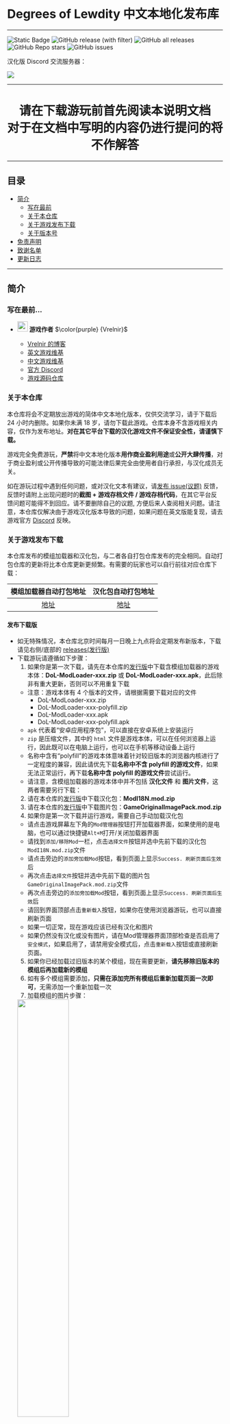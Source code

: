 # Degrees of Lewdity 中文本地化发布库

---
![Static Badge](https://img.shields.io/badge/Author-Vrelnir-purple?link=https%3A%2F%2Fvrelnir.blogspot.com%2F)
![GitHub release (with filter)](https://img.shields.io/github/v/release/Eltirosto/Degrees-of-Lewdity-Chinese-Localization?link=https%3A%2F%2Fgithub.com%2FEltirosto%2FDegrees-of-Lewdity-Chinese-Localization%2Freleases%2Flatest)
![GitHub all releases](https://img.shields.io/github/downloads/Eltirosto/Degrees-of-Lewdity-Chinese-Localization/total?link=https%3A%2F%2Fgithub.com%2FEltirosto%2FDegrees-of-Lewdity-Chinese-Localization%2Freleases%2Flatest)
![GitHub Repo stars](https://img.shields.io/github/stars/Eltirosto/Degrees-of-Lewdity-Chinese-Localization)
![GitHub issues](https://img.shields.io/github/issues-raw/Eltirosto/Degrees-of-Lewdity-Chinese-Localization)

汉化版 Discord 交流服务器：

[![](https://dcbadge.vercel.app/api/server/jVeyxwzkCt)](https://discord.gg/jVeyxwzkCt)

---

<div align="center">

# 请在下载游玩前首先阅读本说明文档<br>对于在文档中写明的内容仍进行提问的将不作解答

</div>

---

## 目录

* [简介](#简介)
  * [写在最前](#写在最前)
  * [关于本仓库](#关于本仓库)
  * [关于游戏发布下载](#关于游戏发布下载)
  * [关于版本号](#关于版本号)
* [免责声明](#免责声明)
* [致谢名单](#致谢名单)
* [更新日志](#更新日志)

---

## 简介
### 写在最前...
- <img decoding="async" src="https://gitgud.io/uploads/-/system/user/avatar/9096/avatar.png" width="24" alt=""> <b>游戏作者</b> $\color{purple} {Vrelnir}$

  - [Vrelnir 的博客][blog]
  - [英文游戏维基][wiki-en]
  - [中文游戏维基][wiki-cn]
  - [官方 Discord][discord]
  - [游戏源码仓库][gitgud]

### 关于本仓库

本仓库将会不定期放出游戏的简体中文本地化版本，仅供交流学习，请于下载后 24 小时内删除。如果你未满 18 岁，请勿下载此游戏。仓库本身不含游戏相关内容，仅作为发布地址。**对在其它平台下载的汉化游戏文件不保证安全性，请谨慎下载。**

游戏完全免费游玩，**严禁**将中文本地化版本**用作商业盈利用途**或**公开大肆传播**，对于商业盈利或公开传播导致的可能法律后果完全由使用者自行承担，与汉化成员无关。

如在游玩过程中遇到任何问题，或对汉化文本有建议，请[发布 issue(议题)][issues] 反馈，反馈时请附上出现问题时的**截图 + 游戏存档文件 / 游戏存档代码**，在其它平台反馈问题可能得不到回应。请不要删除自己的议题, 方便后来人查阅相关问题。请注意，本仓库仅解决由于游戏汉化版本导致的问题，如果问题在英文版能复现，请去游戏官方 [Discord][discord] 反映。

### 关于游戏发布下载

本仓库发布的模组加载器和汉化包，与二者各自打包仓库发布的完全相同。自动打包仓库的更新将比本仓库更新更频繁。有需要的玩家也可以自行前往对应仓库下载：

|    模组加载器自动打包地址    |    汉化包自动打包地址     |
|:---------------------:|:----------------:|
| [地址][modloader-build] | [地址][i18n-build] |

#### 发布下载版
- 如无特殊情况，本仓库北京时间每月一日晚上九点将会定期发布新版本，下载请见右侧/底部的 [releases(发行版)][releases-latest]
- 下载游玩请遵循如下步骤：
  1. 如果你是第一次下载，请先在本仓库的[发行版][releases-latest]中下载含模组加载器的游戏本体：__DoL-ModLoader-xxx.zip__ 或 __DoL-ModLoader-xxx.apk__，此后除非有重大更新，否则可以不用重复下载
    - 注意：游戏本体有 4 个版本的文件，请根据需要下载对应的文件
      - DoL-ModLoader-xxx.zip
      - DoL-ModLoader-xxx-polyfill.zip
      - DoL-ModLoader-xxx.apk
      - DoL-ModLoader-xxx-polyfill.apk
    - `apk` 代表着“安卓应用程序包”，可以直接在安卓系统上安装运行
    - `zip` 是压缩文件，其中的 `html` 文件是游戏本体，可以在任何浏览器上运行，因此既可以在电脑上运行，也可以在手机等移动设备上运行
    - 名称中含有“polyfill”的游戏本体意味着针对较旧版本的浏览器内核进行了一定程度的兼容，因此请优先下载**名称中不含 polyfill 的游戏文件**，如果无法正常运行，再下载**名称中含 polyfill 的游戏文件**尝试运行。
    - 请注意，含模组加载器的游戏本体中并不包括 __汉化文件__ 和 __图片文件__，这两者需要另行下载：
  2. 请在本仓库的[发行版][releases-latest]中下载汉化包：__ModI18N.mod.zip__
  3. 请在本仓库的[发行版][releases-latest]中下载图片包：__GameOriginalImagePack.mod.zip__
  4. 如果你是第一次下载并运行游戏，需要自己手动加载汉化包
    - 请点击游戏屏幕左下角的`Mod管理器`按钮打开加载器界面，如果使用的是电脑，也可以通过快捷键`Alt+M`打开/关闭加载器界面
    - 请找到`添加/移除Mod`一栏，点击`选择文件`按钮并选中先前下载的汉化包`ModI18N.mod.zip`文件
    - 请点击旁边的`添加旁加载Mod`按钮，看到页面上显示`Success. 刷新页面后生效`后
    - 再次点击`选择文件`按钮并选中先前下载的图片包`GameOriginalImagePack.mod.zip`文件
    - 再次点击旁边的`添加旁加载Mod`按钮，看到页面上显示`Success. 刷新页面后生效`后
    - 请回到界面顶部点击`重新载入`按钮，如果你在使用浏览器游玩，也可以直接刷新页面
    - 如果一切正常，现在游戏应该已经有汉化和图片
    - 如果仍然没有汉化或没有图片，请在Mod管理器界面顶部检查是否启用了`安全模式`，如果启用了，请禁用安全模式后，点击`重新载入`按钮或直接刷新页面。
  5. 如果你已经加载过旧版本的某个模组，现在需要更新，__请先移除旧版本的模组后再加载新的模组__
  6. 如有多个模组需要添加，__只需在添加完所有模组后重新加载页面一次即可__，无需添加一个重新加载一次
  7. 加载模组的图片步骤：<br>
  <img src=".data/1.jpg" width="50%" />
  <img src=".data/2.jpg" width="50%" />
  <img src=".data/3.jpg" width="50%" />


#### 在线游玩版
- 游戏发布时会自动部署到 [GitHub Pages][ghpages]
- 注意:
  - 在线版默认会自动加载汉化包与图片包，目前无法卸载
  - 在线版也可以从你的电脑/手机等设备**本地加载其它模组**，加载方法同[发布下载版](#发布下载版)中的第三步

### 关于版本号
汉化版本号的基本结构是 `chs-x.y.z`，如 `chs-alpha1.7.1`

游戏版本号的基本结构是 `{游戏版本号}-chs-{汉化版本号}`，如 `0.4.1.7-chs-alpha1.7.1`

汉化版本号的修改遵循如下规则：
1. `alpha` / `beta` / `release` 分别代表：
  - `alpha`: 当前翻译率达到 100%, 可能有漏提取的文本，润色不充分
  - `beta`: 当前翻译率达到 100%, 没有漏提取的文本，润色不充分
  - `release`: 当前翻译率达到 100%, 没有漏提取的文本，已经充分润色
2. 如果游戏版本号发生破坏性更新：如 `0.4.1` => `0.4.2`, 或 `0.4` -> `0.5`，则汉化版本号重置，如：
  - `0.4.1.7-chs-alpha1.7.1` => `0.4.2.4-chs-alpha1.0.0`
3. 如果游戏版本号发生小修小补更新：如 `0.4.1.6` => `0.4.1.7`, 或 `0.4.2.0` => `0.4.2.5`，则汉化版本号第一位加一，如：
  - `0.4.2.4-chs-alpha1.0.0` => `0.4.2.5-chs-alpha2.0.0`
4. 每月一号晚九点定期更新，则汉化版本号第二位加一，如：
  - `0.4.1.7-chs-alpha1.6.0` => `0.4.1.7-chs-alpha1.7.0`
5. 出现了导致游戏无法继续进行的恶性问题而临时更新，则汉化版本号末位加一，如：
  - `0.4.1.7-chs-alpha1.7.0` => `0.4.1.7-chs-alpha1.7.1`

### Star 数

[![Star History Chart](https://api.star-history.com/svg?repos=Eltirosto/Degrees-of-Lewdity-Chinese-Localization&type=Date)](https://star-history.com/#Eltirosto/Degrees-of-Lewdity-Chinese-Localization&Date)

---

## 免责声明

1. 汉化组认可且负责的汉化版唯一发布渠道为 GitHub（即本仓库），其余渠道均不受认可，汉化组也不对来自其他渠道的汉化版本出现或造成的问题负责。自非官方 GitHub 渠道获取的汉化版可能会被篡改，可能会造成不可预料的后果，请务必以 GitHub 渠道发布的汉化版为准。我们可能不会接受使用非官方发布版本的内容反馈。
2. 汉化组不对任何修改后的汉化版本负责，包括但不限于修改游戏本体 html 文件，使用可能改变游戏内容的模组，使用他人发布的整合包等；汉化组也不会为任何第三方发布的模组版/修改版/魔改版/整合包等背书或担保。请在反馈问题前检查游戏是否已被修改，若被修改请勿提交，我们可能不会接受使用修改版本的内容反馈。
3. 请尽量避免重复报告问题。自 `dol-0.4.1.7-chs-alpha1.2` 版本后，汉化版游戏首页均会含有当前汉化版本号，反馈问题时请确认自己正使用最新版本的汉化版，请不要提交过时版本中出现的问题。鉴于此，推荐使用 GitHub 的 `issue` 系统提交问题，在提交前请自行寻找 `closed issues` 中是否已存在相同问题。
4. 汉化组仅能忠实将原游戏内容以中文呈现，无法对原游戏内容做出更改，亦无法决定将来的内容变更或更新。一切有关更新计划、游戏机制、剧情、角色、世界观等方面的内容均以原作者 Vrelnir 为准。汉化组可能会收集有关问题并向 Vrelnir 反馈，但不做保证，也无法保证 Vrelnir 会回答。
5. 汉化组的职能仅限于汉化游戏文本，以及修复由汉化所导致的游戏问题。对汉化组人员提出的其他任何需求，汉化组方面均有权拒绝。
6. 本公告的最终解释权由汉化组享有，未尽事宜均以汉化组采取之行为为准。

---

## 致谢名单
请见 [致谢名单](CREDITS.md)

---

## 更新日志
<details>
<summary>点击展开</summary>

> 2024.04.05
> - 发布 `dol-0.4.6.6-chs-alpha1.0.0` 版
>   - 游戏本体更新至 v0.4.6.6
>   - 模组加载器更新至  v2.16.1
>   - **从本次更新开始，汉化定期更新由原先的每周五晚上九点改为每月一号晚上九点；英文原版更新或紧急修复恶性错误除外。**
>   - 修正了与怀孕产寄生虫相关的文本漏译 [@issue/296][issue296]
>   - 统一了成人用品店的翻译 [@issue/299][issue299]
>   - 修正了两处汉化译文 [@issue/300][issue300]
>   - 统一了触手平原猫化行动译文 [@issue/301][issue301]
>   - 修正了摆摊抓窃贼译文错误 [@issue/302][issue302]
>   - 修正了怀孕作弊一处选项译文 [@issue/303][issue303]
>   - 修正了教会分裂剧情中一处译文 [@issue/304][issue304]
>   - 修正了罗宾剧情中两处译文 [@issue/305][issue305]
>   - 修正了惠特尼剧情中两处译文 [@issue-dc/9][issue-dc9]
>   - 修复了一些其他已知问题
>
>
> 2024.03.22
> - 发布 `dol-0.4.5.3-chs-alpha1.12.0` 版
>   - 修复了多处翻译问题 [@issue/295][issue295]
>   - 修复了一些其它已知问题
>
>
> 2024.03.15
> - 发布 `dol-0.4.5.3-chs-alpha1.11.0` 版
>   - 修复了与耳中史莱姆相关的遗漏翻译 [@issue/292][issue292]
>   - 修复了一些其他已知问题
>
>
> 2024.03.08
> - 发布 `dol-0.4.5.3-chs-alpha1.10.0` 版
>   - 修复了一处与服装相关的翻译问题 [@issue-dc/8][issue-dc8]
>   - 修复了一处与人称有关的翻译问题 [@issue/291][issue291]
>   - 修复了一些其他已知问题
>
>
> 2024.03.01
> - 发布 `dol-0.4.5.3-chs-alpha1.9.0` 版
>   - 推进润色进度至 53%
>   - 修复了一些其他已知问题
>
>
> 2024.02.28
> - 发布 `dol-0.4.5.3-chs-alpha1.8.1` 版
>   - 修复了一处与寄生虫相关的问题 [@issue/287][issue287] [@issue-dc/7][issue-dc7]
>   - 修正了妓院两处对话翻译 [@issue/288][issue288]
>   - 修正了触手平原回卧室的选项翻译 [@issue/289][issue289]
>
>
> 2024.02.23
> - 发布 `dol-0.4.5.3-chs-alpha1.8.0` 版
>   - 修复了服装特质“马术”和转化内在“雀斑”的汉化问题 [@issue/285][issue285]
>   - 修复了标题界面一处汉化错误 [@issue/286][issue286]
>   - 修复了一处约旦对凯拉尔称呼相关的问题 [@issue-dc/6][issue-dc6]
>   - 修复了一些其他已知问题
>
>
> 2024.02.16
> - 发布 `dol-0.4.5.3-chs-alpha1.7.0` 版
>   - 修复了聖誕節孤兒院劇情報錯 [@issue/283][issue283]
>   - 修复了穿不上服装部分的文本翻译[@issue-dc/3][issue-dc3]
>   - 修复了一处与幽灵有关的文本漏译[@issue-dc/4][issue-dc4]
>   - 修复了一处与暴露事件有关的文本翻译[@issue-dc/5][issue-dc5]
>   - 修复了一些其他已知问题
>
>
> 2024.02.10
> - 发布 `dol-0.4.5.3-chs-alpha1.6.0` 版
>   - 修复了部分野兽的称呼显示为 undefined 的问题 [@issue/276][issue276]
>   - 修复了岛屿绳索事件翻译 [@issue/277][issue277]
>   - 修复了古董“木制面具”的博物馆描述在汉化中的歧义 [@issue/279][issue279]
>   - 改进了与罗宾卿卿我我选项的翻译 [@issue-dc/1][issue-dc1]
>   - 改进了海岛、海盗事件的部分翻译 [@issue-dc/2][issue-dc2]
>   - 修复了一些其他已知问题
>
>
> 2024.02.02
> - 发布 `dol-0.4.5.3-chs-alpha1.5.0` 版
>   - 修复了镀金长矛翻译不一致的问题 [@issue/274][issue274]
>   - 修复了一些其他已知问题
>
>
> 2024.01.26
> - 发布 `dol-0.4.5.3-chs-alpha1.4.0` 版
>   - 模组加载器更新至 v2.16.0
>   - 修复了约旦跟踪事件报错 [@issue/264][issue264]
>   - 修复了孤儿院每日随机事件报错 [@issue/270][issue270]
>   - 修复了拥有耳中史莱姆时在咖啡馆打工出现的问题 [@issue/271][issue271]
>   - 修复了一些其他已知问题
>
>
> 2024.01.19
> - 发布 `dol-0.4.5.3-chs-alpha1.3.0` 版
>   - 模组加载器更新至 v2.13.7
>   - 再次修复了孤儿院报错 [@issue/263][issue263]
>   - 修复了耳中史莱姆相关的判断逻辑 [@issue/266][issue266]
>   - 修复了一些其他已知问题
>
>
> 2024.01.12
> - 发布 `dol-0.4.5.3-chs-alpha1.2.0` 版
>   - 模组加载器更新至 v2.13.6
>   - 修复了购买生发配方文本翻译错误 [@issue/258][issue258]
>   - 汉化了耳史在战斗中被唤醒的文本 [@issue/259][issue259]
>   - 修复了镜子发型选项报错 [@issue/260][issue260]
>   - 修复了孤儿院报错 [@issue/261][issue261]
>   - 修复了一些其他已知问题
>
>
> 2024.01.05
> - 发布 `dol-0.4.5.3-chs-alpha1.1.1` 版
>   - 紧急修复了神殿训练室的错误。
>
> - 发布 `dol-0.4.5.3-chs-alpha1.1.0` 版
>   - 模组加载器更新至 v2.13.3
>   - 汉化了忏悔室未汉化的英文单词 [@issue/245][issue245]
>   - 修复了性玩具图片不显示的问题 [@issue/246][issue246] [@issue/253][issue253]
>   - 修复了丸吞战斗界面报错的问题 [@issue/247][issue247] [@issue/251][issue251]
>   - 修复了衣柜服装名称未汉化的问题 [@issue/248][issue248]
>   - 修复了水烟馆汉化问题 [@issue/249][issue249]
>   - 修复了海报加载问题 [@issue/250][issue250]
>   - 汉化了耳中史莱姆特质 [@issue/254][issue254]
>   - 修复了海盗船“态度”链接问题 [@issue/256][issue256]
>   - 汉化了购买眼镜时未汉化链接 [@issue/257][issue257]
>   - 修复了一些其他已知问题
>
>
> 2023.12.29
> - 发布 `dol-0.4.5.3-chs-alpha1.0.2` 版
>   - 修复了汉化文本与游戏本体版本不一致的问题 [@issue/244][issue244]
>   - 修复了汉化文本中存在的一个致命问题 [@issue/243][issue243]
>
> - 发布 `dol-0.4.5.3-chs-alpha1.0.0` 版
>   - 游戏本体更新至 v0.4.5.3
>   - 模组加载器更新至 v2.13.2
>   - 修复了房间内药柜与性玩具图片丢失的问题 [@issue/233][issue233]
>   - 改进了幽灵分裂剧情的汉化文本 [@issue/237][issue237]
>   - 修复了岛上一处错字 [@issue/239][issue239]
>   - 改进了血月幽灵剧情对话的汉化文本 [@issue/241][issue241]
>   - 修复了一些其他已知问题
>
>
> 2023.12.08
> - 发布 `dol-0.4.3.3-chs-alpha2.5.0` 版
>   - 汉化了未汉化的药片名称 [@issue/224][issue224]
>   - 修复了统计部分错译 [@issue/225][issue225]
>   - 汉化了购买性玩具界面赠送对象的角色名称 [@issue/227][issue227]
>   - 改进了地下墓穴管道和电缆的翻译 [@issue/229][issue229]
>   -
>   - 模组加载器更新至 v2.11.7
>   - __从本次更新开始，为了减少更新时所需下载的内容体积(约 1/3)，以及为了让移动版用户避免相册被 12045 张游戏图标塞满，本仓库发布的含模组加载器的游戏本体(DoL-ModLoader-xxx.zip 与 DoL-ModLoader-xxx.apk)将不会内置游戏图片`img`文件夹，而是转为以加载模组的方式加载图片包`GameOriginalImagePack.mod.zip`，请玩家自行在本仓库的发行版中下载图片包并加载，且在此后除非游戏本体更新，否则不需要重复下载图片包，下载游玩请遵循以下步骤：__
>     1. 如果你是第一次下载，请先在本仓库的[发行版][releases-latest]中下载含模组加载器的游戏本体：__DoL-ModLoader-xxx.zip__ 或 __DoL-ModLoader-xxx.apk__，此后除非有重大更新，否则可以不用重复下载
>        - 注意：游戏本体有 4 个版本的文件，请根据需要下载对应的文件
>          - DoL-ModLoader-xxx.zip
>          - DoL-ModLoader-xxx-polyfill.zip
>          - DoL-ModLoader-xxx.apk
>          - DoL-ModLoader-xxx-polyfill.apk
>        - `apk` 代表着“安卓应用程序包”，可以直接在安卓系统上安装运行
>        - `zip` 是压缩文件，其中的 `html` 文件是游戏本体，可以在任何浏览器上运行，因此既可以在电脑上运行，也可以在手机等移动设备上运行
>        - 名称中含有“polyfill”的游戏本体意味着针对较旧版本的浏览器内核进行了一定程度的兼容，因此请优先下载**名称中不含 polyfill 的游戏文件**，如果无法正常运行，再下载**名称中含 polyfill 的游戏文件**尝试运行。
>        - 请注意，含模组加载器的游戏本体中并不包括 __汉化文件__ 和 __图片文件__，这两者需要另行下载：
>     2. 请在本仓库的[发行版][releases-latest]中下载汉化包：__ModI18N.mod.zip__
>     3. 请在本仓库的[发行版][releases-latest]中下载图片包：__GameOriginalImagePack.mod.zip__
>     4. 如果你是第一次下载并运行游戏，需要自己手动加载汉化包与图片包：
>        - 请点击游戏屏幕左下角的`Mod管理器`按钮打开加载器界面，如果使用的是电脑，也可以通过快捷键`Alt+M`打开/关闭加载器界面
>        - 请找到`添加/移除Mod`一栏，点击`选择文件`按钮并选中先前下载的汉化包`ModI18N.mod.zip`文件
>        - 请点击旁边的`添加旁加载Mod`按钮，看到页面上显示`Success. 刷新页面后生效`后
>        - 再次点击`选择文件`按钮并选中先前下载的图片包`GameOriginalImagePack.mod.zip`文件
>        - 再次点击旁边的`添加旁加载Mod`按钮，看到页面上显示`Success. 刷新页面后生效`后
>        - 请回到界面顶部点击`重新载入`按钮，如果你在使用浏览器游玩，也可以直接刷新页面
>        - 如果一切正常，现在游戏应该已经有汉化和图片
>        - 如果仍然没有汉化或没有图片，请在Mod管理器界面顶部检查是否启用了`安全模式`，如果启用了，请禁用安全模式后，点击`重新载入`按钮或直接刷新页面。
>     5. 如果你已经加载过旧版本的某个模组，现在需要更新，__请先移除旧版本的模组后再加载新的模组__
>     6. 如有多个模组需要添加，__只需在添加完所有模组后重新加载页面一次即可__，无需添加一个重新加载一次
>
>
> 2023.12.01
> - 发布 `dol-0.4.3.3-chs-alpha2.4.0` 版
>   - 模组加载器更新至 v2.8.11
>   - 修复了转化显示问题 [@issue/212][issue212]
>   - 修复了纹身显示问题 [@issue/213][issue213] [@issue/217][issue217] [@issue/218][issue218]
>   - 修复了一些其他已知问题
>   - 汉化了部分已知未汉化文本
>
>
> 2023.11.24
> - 发布 `dol-0.4.3.3-chs-alpha2.3.0` 版
>   - 模组加载器更新至 v2.8.9，优化了启动性能
>   - 修复了一些其他已知问题
>   - 汉化了部分已知未汉化文本
>
>
> 2023.11.20
> - 汉化包更新 `0.4.3.3-chs-alpha2.2.3-pre`
>   - 改进了汉化包性能 [@issue/203][issue203]
>
>
> 2023.11.19
> - 汉化包更新 `0.4.3.3-chs-alpha2.2.2-pre`
>   - 修复了起床套装名称显示错误 [@issue/204][issue204] [@issue/206][issue206] [@issue/208][issue208] [@issue/210][issue210]
>   - 改进了成就提示汉化 [@issue/207][issue207]
>   - 修复了建设孤儿院阁楼厨房时的剧情文字错误 [@issue/209][issue209]
>
>
> 2023.11.18
> - 发布 `dol-0.4.3.3-chs-alpha2.2.1` 版
>   - 为汉化包添加了汉化版本号
>   - 在线版提供普通模式和兼容模式两种不同类型，可以根据自身设备选择不同的类型
>   - 修复了由于脚本问题导致的汉化失效问题 [@issue/200][issue200] [@issue/201][issue201]
>   - 修复了一些其他已知问题
>   - 汉化了部分已知未汉化文本
>
>
> 2023.11.17
> - 发布 `dol-0.4.3.3-chs-alpha2.2.0` 版
>   - __从本次更新开始将使用基于 [ModLoader][modloader] 的[新版汉化方式][issue32-comment]__，游玩请遵循如下步骤：
>     1. 如果你是第一次下载，请先在本仓库的[发行版][releases-latest]中下载含模组加载器的游戏本体：__DoL-ModLoader-xxx.zip__ 或 __DoL-ModLoader-xxx.apk__，此后除非有重大更新，否则可以不用重复下载
>        - 注意：游戏本体有 4 个版本的文件，请根据需要下载对应的文件
>          - DoL-ModLoader-xxx.zip
>          - DoL-ModLoader-xxx-polyfill.zip
>          - DoL-ModLoader-xxx.apk
>          - DoL-ModLoader-xxx-polyfill.apk
>        - `apk` 代表着“安卓应用程序包”，可以直接在安卓系统上安装运行
>        - `zip` 是压缩文件，其中的 `html` 文件是游戏本体，可以在任何浏览器上运行，因此既可以在电脑上运行，也可以在手机等移动设备上运行
>        - 名称中含有“polyfill”的游戏本体意味着针对较旧版本的浏览器内核进行了一定程度的兼容，因此请优先下载**名称中不含 polyfill 的游戏文件**，如果无法正常运行，再下载**名称中含 polyfill 的游戏文件**尝试运行。
>     2. 请在本仓库的[发行版][releases-latest]中下载汉化包：__ModI18N.mod.zip__
>     3. 如果你是第一次下载并运行游戏，需要自己手动加载汉化包：
>         - 请点击游戏屏幕左下角的`Mod管理器`按钮打开加载器界面，如果使用的是电脑，也可以通过快捷键`Alt+M`打开/关闭加载器界面
>         - 请找到`添加/移除Mod`一栏，点击`选择文件`按钮并选中先前下载的汉化包`ModI18N.mod.zip`文件
>         - 请点击旁边的`添加旁加载Mod`按钮，看到页面上显示`Success. 刷新页面后生效`后
>         - 请回到界面顶部点击`重新载入`按钮，如果你在使用浏览器游玩，也可以直接刷新页面
>         - 如果一切正常，现在游戏应该已经汉化
>     4. 如果你已经加载过旧版本的汉化包，现在需要更新，步骤同上
>     5. 如果你想要加载其它模组，步骤同上
>   - 修复了神殿找堕落悉尼多字 [@issue/193][issue193]
>   - 修复了高违规储物柜事件找老师漏字 [@issue/195][issue195]
>   - 修复了在debug模式下的战斗中出现<<actionsman>>报错 [@issue/196][issue196]
>   - 修复了一些其他已知问题
>   - 汉化了部分已知未汉化文本
>
>
> 2023.11.11
> - 发布 `dol-0.4.3.3-chs-alpha2.1.2` 版
>   - 修复了惠特尼霸凌孤儿时出现的问题 [@issue/189][issue189]
>   - 进一步修复了汉化脚本的问题 [@issue/190][issue190]
>   - 修复了悉尼堕落线文本错字 [@issue/191][issue191]
>
>
> 2023.11.10
> - 发布 `dol-0.4.3.3-chs-alpha2.1.1` 版
>   - 修复了汉化脚本的问题 [@issue/186][issue186] [@issue/187][issue187]
>
> - 发布 `dol-0.4.3.3-chs-alpha2.1.0` 版
>   - 补充汉化了孤儿院布告板海报 [@issue/170][issue170]
>   - 修复了服装店新增眼镜名称 [@issue/171][issue171]
>   - 补充汉化了战斗文本 [@issue/173][issue173]
>   - 补充汉化了成人用品店入店文本 [@issue/174][issue174]
>   - 改进了寄生虫笔记本部分名词 [@issue/175][issue175]
>   - 改进了悉尼柜台奶昔互动文本 [@issue/176][issue176]
>   - 修复了拒绝交钱时贝利台词 [@issue/178][issue178]
>   - 修复了查里工作部分选项文本 [@issue/181][issue181]
>   - 修复了罗宾首次纳入文本错误 [@issue/183][issue183]
>   - 修复了艾利克斯怀孕相关文本 [@issue/184][issue184]
>   - 修复了一些其他已知问题
>   - 汉化了部分已知未汉化文本
>
>
> 2023.11.04
> - 发布 `dol-0.4.3.3-chs-alpha2.0.1` 版
>   - 删除了悉尼承诺仪式多字 [@issue/156][issue156]
>   - 补充汉化了兽性未汉化内容 [@issue/157][issue157] [issue/169][issue169]
>   - 删除了神庙晋升仪式多字 [@issue/158][issue158]
>   - 修复了成人用品店的報错 [@issue/159][issue159]
>   - 修复了神庙回廊及态度选项报错 [@issue/161][issue161]
>   - 改进了英语剧演出文本 [@issue/163][issue163]
>   - 改进了黑客交谈文本 [@issue/164][issue164]
>   - 改进了神殿忏悔室文本 [@issue/165][issue165]
>   - 补充汉化了幽灵战斗文本 [@issue/166][issue166]
>   - 修复了神殿回廊报错 [issue/167][issue167]
>   - 补充汉化了幽灵战斗文本 [issue/168][issue168]
>   - 修复了一些其他已知问题
>   - 汉化了部分已知未汉化文本
>
>
> 2023.11.03
> - 发布 `dol-0.4.3.3-chs-alpha2.0.0` 版
>   - 修复了窥视罗宾房间报错 [@issue/144][issue144]
>   - 改进了统计栏中对衣服的描述 [@issue/149][issue149]
>   - 修复了悉尼表白词的微小错误 [@issue/151][issue151]
>   - 修复了PC高潮描述文本細微錯誤 [@issue/153][issue153]
>   - 修复了遭遇战埋胸文本漏字的问题 [@issue/154][issue154]
>   - 修复了一些其他已知问题
>   - 汉化了部分已知未汉化文本
>
> - 游戏本体更新至 `0.4.3.3` 版本
>   - 初步汉化完成 `dol-0.4.3.3-chs-alpha2.0.0-pre` 版
>
>
> 2023.11.02
> - 游戏本体更新至 `0.4.3.2` 版本
>   - 初步汉化完成 `dol-0.4.3.2-chs-alpha1.0.0-pre` 版
>   - 初步汉化完成 `dol-0.4.3.2-chs-alpha1.0.1-pre` 版
>
>
> 2023.11.01
> - 游戏本体更新至 `0.4.3.1` 版本
>
>
> 2023.10.27
> - 发布 `dol-0.4.2.7-chs-alpha4.3.0` 版
>   - 修复了npc性别滑块设置中间文本出错问题[@issue/139][issue139]
>   - 修复了染眉颜色选项未汉化的问题[@issue/140][issue140]
>   - 修复了一些其他已知问题
>   - 汉化了部分已知未汉化文本
>
>
> 2023.10.20
> - 发布 `dol-0.4.2.7-chs-alpha4.2.1` 版
>   - 修复了无法查看属性的报错 [@issue/133][issue133] [@issue/134][issue134] [@issue/135][issue135] [@issue/136][issue136] [@issue/137][issue137] [@issue/138][issue138]
>
> - 发布 `dol-0.4.2.7-chs-alpha4.2.0` 版
>   - 修复了男女更衣室的人称代词问题 [@issue/124][issue124]
>   - 翻译了设置中未翻译的米奇黑客文本 [@issue/125][issue125]
>   - 修复了成人用品店中一处文本错字 [@issue/127][issue127]
>   - 翻译了战斗挣扎选项中一处未翻译文本 [@issue/128][issue128]
>   - 翻译了技能判定一处未翻译文本 [@issue/129][issue129]
>   - 改进了性行为相关一处文本措辞 [@issue/130][issue130]
>   - 修复一处与怀孕相关的问题 [@issue/131][issue131]
>   - 修复圣诞演出中一处文本错字 [@issue/132][issue132]
>   - 修复了一些其他已知问题
>   - 汉化了部分已知未汉化文本
>
>
> 2023.10.15
> - 因用户流量过大，停止使用 Netlify 镜像部署在线版，以后将仅用 [GitHub Pages][ghpages] 部署在线版
>
>
> 2023.10.13
> - 发布 `dol-0.4.2.7-chs-alpha4.1.0` 版
>   - 修复了多瑙河街豪宅敲門打工報錯的问题 [@issue/115][issue115]
>   - 修复了更衣室伏击梅森报错的问题 [@issue/116][issue116]
>   - 改进了卡在墙壁的错误翻译 [@issue/117][issue117]
>   - 修复了奶牛農場的文本報錯 [@issue/118][issue118]
>   - 修复了学校泳池男更衣室与角色交互报错 [@issue/121][issue121]
>   - 修复了一处汉化文本错误 [@issue/122][issue122]
>   - 修复了森林裡和黃蜂的場景報錯的问题 [@issue/123][issue123]
>   - 修复了一些其他已知问题
>   - 汉化了部分已知未汉化文本
>
>
> 2023.10.09
> - 发布 `dol-0.4.2.7-chs-alpha4.0.0` 版
>   - 游戏本体更新至 `0.4.2.7` 版本
>   - __从本次更新开始安卓版的信息将基于[作者发布的安卓版][android]，因此 `dol-0.4.2.7-chs-alpha4.0.0.apk` 将不会覆盖更新 `dol-0.4.2.6-chs-alpha3.0.1.apk` 及先前的版本，请在更新前提前导出存档并迁移安卓应用__ [@issue/104][issue104]
>   -
>   - 汉化了安卓版本中使用返回键退出游戏时的英文提示 [@issue/84][issue84]
>   - __修复了部分情况下，旧版 Webview2 无法正确加载汉化版的部分问题 [@issue/98][issue98]__
>   - 修复与神殿相关的问题 [@issue/101][issue101] [@issue/107][issue107] [@issue/108][issue108]
>   - 修复与悉尼和贞操带相关的问题 [@issue/102][issue102] [@issue/106][issue106]
>   - 修复与购买服装相关的问题 [@issue/103][issue103] [@issue/109][issue109] [@issue/112][issue112]
>   - 修复左右手写错的问题 [@issue/110][issue110]
>   - __注：对于在新旧版本间反复载入导出存档可能会导致如 [@issue/111][issue111] 的问题，解决方案请参考评论。__
>   - 修复了由于语法不匹配导致的与战斗文本相关的一系列问题 [@issue/113][issue113]
>   - 修复了一些其他已知问题
>   - 汉化了部分已知未汉化文本
> - 修改本仓库更新日志时间线为倒序排列 [@issue/105][issue105]
>
>
> 2023.10.06
> - 发布 `dol-0.4.2.6-chs-alpha3.0.1` 版
>   - 修复了事件跳转错误 [@issue/99][issue99] [@issue/100][issue100]
>   - 修复了一些其他已知问题
>
>
> 2023.10.06
> - 发布 `dol-0.4.2.6-chs-alpha3.0.0` 版
>   - 游戏本体更新至 `0.4.2.6` 版本
>   - 使用汉化版首页横幅
>   - 修复了有关身体涂鸦无法正确调用 text 文件中的图片问题 [@issue/48][issue48]
>   - 修复了全角引号导致的几处错误 [@issue/77][issue77] [@issue/78][issue78]
>   - 汉化了历史考试时老师的名称 [@issue/83][issue83] [@issue/91][issue91]
>   - 修正了帮助主管处的汉化错误 [@issue/86][issue86]
>   - 修复了猫转化战斗文本的问题 [@issue/87][issue87]
>   - 修复了照镜子时的问题 [@issue/88][issue88] [@issue/93][issue93]
>   - 修复了理发店约会时的问题 [@issue/89][issue89]
>   - 修改了货物售卖处的翻译问题 [@issue/92][issue92]
>   - 汉化了学校蠕虫战斗的文本 [@issue/94][issue94]
>   - 修复了罗宾异装任务的问题 [@issue/95][issue95]
>   - 汉化了幽灵部分遗漏文本 [@issue/97][issue97]
>   - 修复了一些其他已知问题
>   - 汉化了部分已知未汉化文本
>
>
> 2023.09.29
> - 发布 `dol-0.4.1.7-chs-alpha1.7.1` 版
>   - 修复了 `alpha1.7.0` 无法加载旧存档的问题 [@issue/76][issue76]
>
>
> 2023.09.29
> - 发布 `dol-0.4.1.7-chs-alpha1.7.0` 版
>   - 翻译了部分未翻译文本 [@issue/68][issue68] [@issue/69][issue69] [@issue/71][issue71]
>   - 改进了部分翻译文本 [@issue/70][issue70] [@issue/72][issue72] [@issue/73][issue73]
>   - 修复了部分错字别字 [@issue/74][issue74]
>   - 修复了一些其他已知问题
>   - 汉化了部分已知未汉化文本
>
>
> 2023.09.22
> - 发布 `dol-0.4.1.7-chs-alpha1.6.0` 版
>   - 修复了万圣节惠特尼文本缺失问题 [@issue/53][issue53]
>   - 修复了圣诞表演排练剧情文本错误 [@issue/54][issue54]
>   - 修复了与<span>标签缺失有关的一系列问题 [@issue/55][issue55] [@issue/56][issue56] [@issue/58][issue58] [@issue/59][issue59] [@issue/63][issue63]
>   - 修改了惠特尼周日拼酒事件中的文本 [@issue/60][issue60] [@issue/61][issue61]
>   - 修改了农场帮艾利克斯收快递的文本 [@issue/64][issue64]
>   - 修复了生下金属触手后，点击查看笔记本报错 [@issue/65][issue65]
>   - 修复了荒原搜索中的文本问题 [@issue/66][issue66]
>   - 修复了一些其他已知问题
>   - 汉化了部分已知未汉化文本
>
>
> 2023.09.17
> - 发布 `dol-0.4.1.7-chs-alpha1.5.1` 版
>   - 修复了与悉尼卿卿我我过程中偶尔会触发通用对话的问题 [@issue/50][issue50]
>   - 修复了孤儿院浴室用榨乳器榨乳报错 [@issue/51][issue51]
>   - 修复了在舞蹈室更换舞蹈服报错 [@issue/52][issue52]
>   - 修复了更换恋爱对象导致红心消失的问题
>   - 修复了一些其他已知问题
>   - 汉化了部分已知未汉化文本
>
>
> 2023.09.15
> - 发布 `dol-0.4.1.7-chs-alpha1.5.0` 版
>   - 修复了堕落悉尼在带有贞操带情况下在神殿卿卿我我时概率触发报错 [@issue/44][issue44]
>   - 修复了与罗宾卿卿我我过程中偶尔会触发通用对话的问题 [@issue/45][issue45]
>   - 修复了在神殿遇到非自愿战斗中报错的问题 [@issue/46][issue46] [@issue/49][issue49]
>   - 修复了一些其他已知问题
>   - 汉化了部分已知未汉化文本
>
>
> 2023.09.10
> - 发布 `dol-0.4.1.7-chs-alpha1.4.1` 版
>   - 修复了酒吧接受米奇委托时报错 [@issue/41][issue41]
>   - 修复了在神殿与悉尼卿卿我我时报错 [@issue/42][issue42]
>   - 统一了成就和成就加点中的翻译 [@issue/43][issue43]
>   - 修复了一些其他已知问题
>   - 汉化了部分已知未汉化文本
>
>
> 2023.09.08
> - 发布 `dol-0.4.1.7-chs-alpha1.4.0` 版
>   - 修改了对专有名词的过度翻译 [@issue/28][issue28]
>   - 汉化了种田时的英文文本 [@issue/29][issue29]
>   - 修改了“Athletics”一词汉化为“运动” [@issue/31][issue31]
>   - 汉化了人体餐盘的英文文本 [@issue/34][issue34]
>   - 修改了科学课迟到的错误翻译 [@issue/35][issue35]
>   - 修改了礼顿留堂事件的汉化文本 [@issue/36][issue36]
>   - 汉化了贞操带相关文本 [@issue/38][issue38]
>   - 修复了一些其他已知问题
>   - 汉化了部分已知未汉化文本
>
>
> 2023.09.01
> - 发布 `dol-0.4.1.7-chs-alpha1.3.0` 版
>   - 汉化了一系列内容如下: [@issue/24][issue24]
>     - 汉化了侧栏衣服及描述
>     - 汉化了新存档初始套装名称
>     - 汉化了衣柜服装编辑器
>     - 汉化了衣柜更衣时错误信息
>     - 汉化了社交页面 NPC 名称、称号、描述即属性
>   - 修复了一些其他已知问题
>   - 汉化了部分已知未汉化文本
>
>
> 2023.08.31
> - 将汉化版同步部署为可在线游玩 / 作为应用安装到本地的 PWA [@issue/22][issue22]
>   - [GitHub Pages][ghpages] / [Netlify][netlify]
>
>
> 2023.08.29
> - 发布 `dol-0.4.1.7-chs-slpha1.2.5` 版
>   - 修复了角色栏报错的问题 [@issue/20][issue20]
>   - 修复了图书馆借书报错的问题 [@issue/21][issue21]
>   - 修复了一些其他已知问题
>
>
> 2023.08.28
> - 发布 `dol-0.4.1.7-chs-alpha1.2.4` 版
>   - 修复了理发店报错的问题 [@issue/14][issue14] [@issue/18][issue18]
>   - 修复了与子女互动的问题 [@issue/15][issue15]
>   - 修改了实验室文本的汉化 [@issue/16][issue16]
>   - 修复了初始套装显示问题 [@issue/17][issue17]
>   - 修复了部分已知问题
>
>
> 2023.08.27
> - 发布 `dol-0.4.1.7-chs-alpha1.2.3` 版
>   - 修复了初始化人物时使用成就加点报错的问题 [@issue/13][issue13]
>   - 修复了部分已知问题
>
>
> 2023.08.26
> - 发布 `dol-0.4.1.7-chs-alpha1.2.2` 版
>   - 修复了部分颜色描述问题
>   - 修复了部分文本描述问题
>
>
> 2023.08.26
> - 发布 `dol-0.4.1.7-chs-alpha1.2.1` 版
>   - 修复了与镜子相关的问题 [@issue/12][issue12]
>   - 修复了其它几处已知问题
>
>
> 2023.08.25
> - 发布 `dol-0.4.1.7-chs-alpha1.2` 版
>   - 汉化了游戏开局睡衣名称 [@issue/5][issue5]
>   - 修改了两处文本汉化 [@issue/7][issue7]
>   - 汉化了博物馆温特说的话 [@issue/9][issue9]
>   - 修复了一些其他已知问题
>   - 补充了一些其他已知未汉化内容
>
>
> 2023.08.21
> - 发布 `dol-0.4.1.7-chs-alpha1.1` 版
>   - 修复了衣柜一系列操作报错的问题 [@issue/2][issue2]
>   - 修复了幽灵战斗报错的问题 [@issue/3][issue3]
>
>
> 2023.08.21
> - 发布 `dol-0.4.1.7-chs-alpha1.0` 版
>   - 初步完成已提取文本的汉化，尚有部分文本未提取，汉化润色不充分

</details>

[blog]: https://vrelnir.blogspot.com/
[wiki-en]: https://degreesoflewdity.miraheze.org/wiki
[wiki-cn]: https://degreesoflewditycn.miraheze.org/wiki
[gitgud]: https://gitgud.io/Vrelnir/degrees-of-lewdity/-/tree/master/
[discord]: https://discord.gg/VznUtEh
[github-dol]: https://github.com/Eltirosto/Degrees-of-Lewdity-Chinese-Localization/
[github-we]: https://github.com/Eltirosto/Degrees-of-Lewdity-World-Expansion-Chinese-Localization/
[ghpages]: https://eltirosto.github.io/Degrees-of-Lewdity-Chinese-Localization/
[netlify]: https://graceful-starlight-97b8ae.netlify.app/
[android]: https://vrelnir.blogspot.com/?zx=a843afdd9c310383
[releases-latest]: https://github.com/Eltirosto/Degrees-of-Lewdity-Chinese-Localization/releases/latest
[modloader]: https://github.com/Lyoko-Jeremie/sugarcube-2-ModLoader
[modloader-build]: https://github.com/Lyoko-Jeremie/DoLModLoaderBuild
[i18n-mod]: https://github.com/Lyoko-Jeremie/Degrees-of-Lewdity_Mod_i18nMod
[i18n-build]: https://github.com/NumberSir/DoL-I18n-Build
[issues]: https://github.com/Eltirosto/Degrees-of-Lewdity-Chinese-Localization/issues/new/choose

[issue32-comment]: https://github.com/Eltirosto/Degrees-of-Lewdity-Chinese-Localization/issues/32#issuecomment-1754443351

[issue2]: https://github.com/Eltirosto/Degrees-of-Lewdity-Chinese-Localization/issues/2
[issue3]: https://github.com/Eltirosto/Degrees-of-Lewdity-Chinese-Localization/issues/3
[issue5]: https://github.com/Eltirosto/Degrees-of-Lewdity-Chinese-Localization/issues/5
[issue7]: https://github.com/Eltirosto/Degrees-of-Lewdity-Chinese-Localization/issues/7
[issue9]: https://github.com/Eltirosto/Degrees-of-Lewdity-Chinese-Localization/issues/9
[issue12]: https://github.com/Eltirosto/Degrees-of-Lewdity-Chinese-Localization/issues/12
[issue13]: https://github.com/Eltirosto/Degrees-of-Lewdity-Chinese-Localization/issues/13
[issue14]: https://github.com/Eltirosto/Degrees-of-Lewdity-Chinese-Localization/issues/14
[issue15]: https://github.com/Eltirosto/Degrees-of-Lewdity-Chinese-Localization/issues/15
[issue16]: https://github.com/Eltirosto/Degrees-of-Lewdity-Chinese-Localization/issues/16
[issue17]: https://github.com/Eltirosto/Degrees-of-Lewdity-Chinese-Localization/issues/17
[issue18]: https://github.com/Eltirosto/Degrees-of-Lewdity-Chinese-Localization/issues/18
[issue20]: https://github.com/Eltirosto/Degrees-of-Lewdity-Chinese-Localization/issues/20
[issue21]: https://github.com/Eltirosto/Degrees-of-Lewdity-Chinese-Localization/issues/21
[issue22]: https://github.com/Eltirosto/Degrees-of-Lewdity-Chinese-Localization/issues/22
[issue24]: https://github.com/Eltirosto/Degrees-of-Lewdity-Chinese-Localization/issues/24
[issue28]: https://github.com/Eltirosto/Degrees-of-Lewdity-Chinese-Localization/issues/28
[issue29]: https://github.com/Eltirosto/Degrees-of-Lewdity-Chinese-Localization/issues/29
[issue31]: https://github.com/Eltirosto/Degrees-of-Lewdity-Chinese-Localization/issues/31
[issue32]: https://github.com/Eltirosto/Degrees-of-Lewdity-Chinese-Localization/issues/32
[issue34]: https://github.com/Eltirosto/Degrees-of-Lewdity-Chinese-Localization/issues/34
[issue35]: https://github.com/Eltirosto/Degrees-of-Lewdity-Chinese-Localization/issues/35
[issue36]: https://github.com/Eltirosto/Degrees-of-Lewdity-Chinese-Localization/issues/36
[issue38]: https://github.com/Eltirosto/Degrees-of-Lewdity-Chinese-Localization/issues/38
[issue41]: https://github.com/Eltirosto/Degrees-of-Lewdity-Chinese-Localization/issues/41
[issue42]: https://github.com/Eltirosto/Degrees-of-Lewdity-Chinese-Localization/issues/42
[issue43]: https://github.com/Eltirosto/Degrees-of-Lewdity-Chinese-Localization/issues/43
[issue44]: https://github.com/Eltirosto/Degrees-of-Lewdity-Chinese-Localization/issues/44
[issue45]: https://github.com/Eltirosto/Degrees-of-Lewdity-Chinese-Localization/issues/45
[issue46]: https://github.com/Eltirosto/Degrees-of-Lewdity-Chinese-Localization/issues/46
[issue48]: https://github.com/Eltirosto/Degrees-of-Lewdity-Chinese-Localization/issues/48
[issue49]: https://github.com/Eltirosto/Degrees-of-Lewdity-Chinese-Localization/issues/49
[issue50]: https://github.com/Eltirosto/Degrees-of-Lewdity-Chinese-Localization/issues/50
[issue51]: https://github.com/Eltirosto/Degrees-of-Lewdity-Chinese-Localization/issues/51
[issue52]: https://github.com/Eltirosto/Degrees-of-Lewdity-Chinese-Localization/issues/52
[issue53]: https://github.com/Eltirosto/Degrees-of-Lewdity-Chinese-Localization/issues/53
[issue54]: https://github.com/Eltirosto/Degrees-of-Lewdity-Chinese-Localization/issues/54
[issue55]: https://github.com/Eltirosto/Degrees-of-Lewdity-Chinese-Localization/issues/55
[issue56]: https://github.com/Eltirosto/Degrees-of-Lewdity-Chinese-Localization/issues/56
[issue58]: https://github.com/Eltirosto/Degrees-of-Lewdity-Chinese-Localization/issues/58
[issue59]: https://github.com/Eltirosto/Degrees-of-Lewdity-Chinese-Localization/issues/59
[issue60]: https://github.com/Eltirosto/Degrees-of-Lewdity-Chinese-Localization/issues/60
[issue61]: https://github.com/Eltirosto/Degrees-of-Lewdity-Chinese-Localization/issues/61
[issue63]: https://github.com/Eltirosto/Degrees-of-Lewdity-Chinese-Localization/issues/63
[issue64]: https://github.com/Eltirosto/Degrees-of-Lewdity-Chinese-Localization/issues/64
[issue65]: https://github.com/Eltirosto/Degrees-of-Lewdity-Chinese-Localization/issues/65
[issue66]: https://github.com/Eltirosto/Degrees-of-Lewdity-Chinese-Localization/issues/66
[issue68]: https://github.com/Eltirosto/Degrees-of-Lewdity-Chinese-Localization/issues/68
[issue69]: https://github.com/Eltirosto/Degrees-of-Lewdity-Chinese-Localization/issues/69
[issue70]: https://github.com/Eltirosto/Degrees-of-Lewdity-Chinese-Localization/issues/70
[issue71]: https://github.com/Eltirosto/Degrees-of-Lewdity-Chinese-Localization/issues/71
[issue72]: https://github.com/Eltirosto/Degrees-of-Lewdity-Chinese-Localization/issues/72
[issue73]: https://github.com/Eltirosto/Degrees-of-Lewdity-Chinese-Localization/issues/73
[issue74]: https://github.com/Eltirosto/Degrees-of-Lewdity-Chinese-Localization/issues/74
[issue76]: https://github.com/Eltirosto/Degrees-of-Lewdity-Chinese-Localization/issues/76
[issue77]: https://github.com/Eltirosto/Degrees-of-Lewdity-Chinese-Localization/issues/77
[issue78]: https://github.com/Eltirosto/Degrees-of-Lewdity-Chinese-Localization/issues/78
[issue83]: https://github.com/Eltirosto/Degrees-of-Lewdity-Chinese-Localization/issues/83
[issue84]: https://github.com/Eltirosto/Degrees-of-Lewdity-Chinese-Localization/issues/84
[issue86]: https://github.com/Eltirosto/Degrees-of-Lewdity-Chinese-Localization/issues/86
[issue87]: https://github.com/Eltirosto/Degrees-of-Lewdity-Chinese-Localization/issues/87
[issue88]: https://github.com/Eltirosto/Degrees-of-Lewdity-Chinese-Localization/issues/88
[issue89]: https://github.com/Eltirosto/Degrees-of-Lewdity-Chinese-Localization/issues/89
[issue91]: https://github.com/Eltirosto/Degrees-of-Lewdity-Chinese-Localization/issues/91
[issue92]: https://github.com/Eltirosto/Degrees-of-Lewdity-Chinese-Localization/issues/92
[issue93]: https://github.com/Eltirosto/Degrees-of-Lewdity-Chinese-Localization/issues/93
[issue94]: https://github.com/Eltirosto/Degrees-of-Lewdity-Chinese-Localization/issues/94
[issue95]: https://github.com/Eltirosto/Degrees-of-Lewdity-Chinese-Localization/issues/95
[issue97]: https://github.com/Eltirosto/Degrees-of-Lewdity-Chinese-Localization/issues/97
[issue98]: https://github.com/Eltirosto/Degrees-of-Lewdity-Chinese-Localization/issues/98
[issue99]: https://github.com/Eltirosto/Degrees-of-Lewdity-Chinese-Localization/issues/99
[issue100]: https://github.com/Eltirosto/Degrees-of-Lewdity-Chinese-Localization/issues/100
[issue101]: https://github.com/Eltirosto/Degrees-of-Lewdity-Chinese-Localization/issues/101
[issue102]: https://github.com/Eltirosto/Degrees-of-Lewdity-Chinese-Localization/issues/102
[issue103]: https://github.com/Eltirosto/Degrees-of-Lewdity-Chinese-Localization/issues/103
[issue104]: https://github.com/Eltirosto/Degrees-of-Lewdity-Chinese-Localization/issues/104
[issue105]: https://github.com/Eltirosto/Degrees-of-Lewdity-Chinese-Localization/issues/105
[issue106]: https://github.com/Eltirosto/Degrees-of-Lewdity-Chinese-Localization/issues/106
[issue107]: https://github.com/Eltirosto/Degrees-of-Lewdity-Chinese-Localization/issues/107
[issue108]: https://github.com/Eltirosto/Degrees-of-Lewdity-Chinese-Localization/issues/108
[issue109]: https://github.com/Eltirosto/Degrees-of-Lewdity-Chinese-Localization/issues/109
[issue110]: https://github.com/Eltirosto/Degrees-of-Lewdity-Chinese-Localization/issues/110
[issue111]: https://github.com/Eltirosto/Degrees-of-Lewdity-Chinese-Localization/issues/111
[issue112]: https://github.com/Eltirosto/Degrees-of-Lewdity-Chinese-Localization/issues/112
[issue113]: https://github.com/Eltirosto/Degrees-of-Lewdity-Chinese-Localization/issues/113
[issue115]: https://github.com/Eltirosto/Degrees-of-Lewdity-Chinese-Localization/issues/115
[issue116]: https://github.com/Eltirosto/Degrees-of-Lewdity-Chinese-Localization/issues/116
[issue117]: https://github.com/Eltirosto/Degrees-of-Lewdity-Chinese-Localization/issues/117
[issue118]: https://github.com/Eltirosto/Degrees-of-Lewdity-Chinese-Localization/issues/118
[issue121]: https://github.com/Eltirosto/Degrees-of-Lewdity-Chinese-Localization/issues/121
[issue122]: https://github.com/Eltirosto/Degrees-of-Lewdity-Chinese-Localization/issues/122
[issue123]: https://github.com/Eltirosto/Degrees-of-Lewdity-Chinese-Localization/issues/123
[issue124]: https://github.com/Eltirosto/Degrees-of-Lewdity-Chinese-Localization/issues/124
[issue125]: https://github.com/Eltirosto/Degrees-of-Lewdity-Chinese-Localization/issues/125
[issue127]: https://github.com/Eltirosto/Degrees-of-Lewdity-Chinese-Localization/issues/127
[issue128]: https://github.com/Eltirosto/Degrees-of-Lewdity-Chinese-Localization/issues/128
[issue129]: https://github.com/Eltirosto/Degrees-of-Lewdity-Chinese-Localization/issues/129
[issue130]: https://github.com/Eltirosto/Degrees-of-Lewdity-Chinese-Localization/issues/130
[issue131]: https://github.com/Eltirosto/Degrees-of-Lewdity-Chinese-Localization/issues/131
[issue132]: https://github.com/Eltirosto/Degrees-of-Lewdity-Chinese-Localization/issues/132
[issue133]: https://github.com/Eltirosto/Degrees-of-Lewdity-Chinese-Localization/issues/133
[issue134]: https://github.com/Eltirosto/Degrees-of-Lewdity-Chinese-Localization/issues/134
[issue135]: https://github.com/Eltirosto/Degrees-of-Lewdity-Chinese-Localization/issues/135
[issue136]: https://github.com/Eltirosto/Degrees-of-Lewdity-Chinese-Localization/issues/136
[issue137]: https://github.com/Eltirosto/Degrees-of-Lewdity-Chinese-Localization/issues/137
[issue138]: https://github.com/Eltirosto/Degrees-of-Lewdity-Chinese-Localization/issues/138
[issue139]: https://github.com/Eltirosto/Degrees-of-Lewdity-Chinese-Localization/issues/139
[issue140]: https://github.com/Eltirosto/Degrees-of-Lewdity-Chinese-Localization/issues/140
[issue144]: https://github.com/Eltirosto/Degrees-of-Lewdity-Chinese-Localization/issues/144
[issue149]: https://github.com/Eltirosto/Degrees-of-Lewdity-Chinese-Localization/issues/149
[issue151]: https://github.com/Eltirosto/Degrees-of-Lewdity-Chinese-Localization/issues/151
[issue153]: https://github.com/Eltirosto/Degrees-of-Lewdity-Chinese-Localization/issues/153
[issue154]: https://github.com/Eltirosto/Degrees-of-Lewdity-Chinese-Localization/issues/154
[issue156]: https://github.com/Eltirosto/Degrees-of-Lewdity-Chinese-Localization/issues/156
[issue157]: https://github.com/Eltirosto/Degrees-of-Lewdity-Chinese-Localization/issues/157
[issue158]: https://github.com/Eltirosto/Degrees-of-Lewdity-Chinese-Localization/issues/158
[issue159]: https://github.com/Eltirosto/Degrees-of-Lewdity-Chinese-Localization/issues/159
[issue161]: https://github.com/Eltirosto/Degrees-of-Lewdity-Chinese-Localization/issues/161
[issue163]: https://github.com/Eltirosto/Degrees-of-Lewdity-Chinese-Localization/issues/163
[issue164]: https://github.com/Eltirosto/Degrees-of-Lewdity-Chinese-Localization/issues/164
[issue165]: https://github.com/Eltirosto/Degrees-of-Lewdity-Chinese-Localization/issues/165
[issue166]: https://github.com/Eltirosto/Degrees-of-Lewdity-Chinese-Localization/issues/166
[issue167]: https://github.com/Eltirosto/Degrees-of-Lewdity-Chinese-Localization/issues/167
[issue168]: https://github.com/Eltirosto/Degrees-of-Lewdity-Chinese-Localization/issues/168
[issue169]: https://github.com/Eltirosto/Degrees-of-Lewdity-Chinese-Localization/issues/169
[issue170]: https://github.com/Eltirosto/Degrees-of-Lewdity-Chinese-Localization/issues/170
[issue171]: https://github.com/Eltirosto/Degrees-of-Lewdity-Chinese-Localization/issues/171
[issue173]: https://github.com/Eltirosto/Degrees-of-Lewdity-Chinese-Localization/issues/173
[issue174]: https://github.com/Eltirosto/Degrees-of-Lewdity-Chinese-Localization/issues/174
[issue175]: https://github.com/Eltirosto/Degrees-of-Lewdity-Chinese-Localization/issues/175
[issue176]: https://github.com/Eltirosto/Degrees-of-Lewdity-Chinese-Localization/issues/176
[issue178]: https://github.com/Eltirosto/Degrees-of-Lewdity-Chinese-Localization/issues/178
[issue181]: https://github.com/Eltirosto/Degrees-of-Lewdity-Chinese-Localization/issues/181
[issue183]: https://github.com/Eltirosto/Degrees-of-Lewdity-Chinese-Localization/issues/183
[issue184]: https://github.com/Eltirosto/Degrees-of-Lewdity-Chinese-Localization/issues/184
[issue186]: https://github.com/Eltirosto/Degrees-of-Lewdity-Chinese-Localization/issues/186
[issue187]: https://github.com/Eltirosto/Degrees-of-Lewdity-Chinese-Localization/issues/187
[issue189]: https://github.com/Eltirosto/Degrees-of-Lewdity-Chinese-Localization/issues/189
[issue190]: https://github.com/Eltirosto/Degrees-of-Lewdity-Chinese-Localization/issues/190
[issue191]: https://github.com/Eltirosto/Degrees-of-Lewdity-Chinese-Localization/issues/191
[issue193]: https://github.com/Eltirosto/Degrees-of-Lewdity-Chinese-Localization/issues/193
[issue195]: https://github.com/Eltirosto/Degrees-of-Lewdity-Chinese-Localization/issues/195
[issue196]: https://github.com/Eltirosto/Degrees-of-Lewdity-Chinese-Localization/issues/196
[issue200]: https://github.com/Eltirosto/Degrees-of-Lewdity-Chinese-Localization/issues/200
[issue201]: https://github.com/Eltirosto/Degrees-of-Lewdity-Chinese-Localization/issues/201
[issue203]: https://github.com/Eltirosto/Degrees-of-Lewdity-Chinese-Localization/issues/203
[issue204]: https://github.com/Eltirosto/Degrees-of-Lewdity-Chinese-Localization/issues/204
[issue206]: https://github.com/Eltirosto/Degrees-of-Lewdity-Chinese-Localization/issues/206
[issue207]: https://github.com/Eltirosto/Degrees-of-Lewdity-Chinese-Localization/issues/207
[issue208]: https://github.com/Eltirosto/Degrees-of-Lewdity-Chinese-Localization/issues/208
[issue209]: https://github.com/Eltirosto/Degrees-of-Lewdity-Chinese-Localization/issues/209
[issue210]: https://github.com/Eltirosto/Degrees-of-Lewdity-Chinese-Localization/issues/210
[issue212]: https://github.com/Eltirosto/Degrees-of-Lewdity-Chinese-Localization/issues/212
[issue213]: https://github.com/Eltirosto/Degrees-of-Lewdity-Chinese-Localization/issues/213
[issue217]: https://github.com/Eltirosto/Degrees-of-Lewdity-Chinese-Localization/issues/217
[issue218]: https://github.com/Eltirosto/Degrees-of-Lewdity-Chinese-Localization/issues/218
[issue224]: https://github.com/Eltirosto/Degrees-of-Lewdity-Chinese-Localization/issues/224
[issue225]: https://github.com/Eltirosto/Degrees-of-Lewdity-Chinese-Localization/issues/225
[issue227]: https://github.com/Eltirosto/Degrees-of-Lewdity-Chinese-Localization/issues/227
[issue229]: https://github.com/Eltirosto/Degrees-of-Lewdity-Chinese-Localization/issues/229
[issue233]: https://github.com/Eltirosto/Degrees-of-Lewdity-Chinese-Localization/issues/233
[issue237]: https://github.com/Eltirosto/Degrees-of-Lewdity-Chinese-Localization/issues/237
[issue239]: https://github.com/Eltirosto/Degrees-of-Lewdity-Chinese-Localization/issues/239
[issue241]: https://github.com/Eltirosto/Degrees-of-Lewdity-Chinese-Localization/issues/241
[issue243]: https://github.com/Eltirosto/Degrees-of-Lewdity-Chinese-Localization/issues/243
[issue244]: https://github.com/Eltirosto/Degrees-of-Lewdity-Chinese-Localization/issues/244
[issue245]: https://github.com/Eltirosto/Degrees-of-Lewdity-Chinese-Localization/issues/245
[issue246]: https://github.com/Eltirosto/Degrees-of-Lewdity-Chinese-Localization/issues/246
[issue247]: https://github.com/Eltirosto/Degrees-of-Lewdity-Chinese-Localization/issues/247
[issue248]: https://github.com/Eltirosto/Degrees-of-Lewdity-Chinese-Localization/issues/248
[issue249]: https://github.com/Eltirosto/Degrees-of-Lewdity-Chinese-Localization/issues/249
[issue250]: https://github.com/Eltirosto/Degrees-of-Lewdity-Chinese-Localization/issues/250
[issue251]: https://github.com/Eltirosto/Degrees-of-Lewdity-Chinese-Localization/issues/251
[issue253]: https://github.com/Eltirosto/Degrees-of-Lewdity-Chinese-Localization/issues/253
[issue254]: https://github.com/Eltirosto/Degrees-of-Lewdity-Chinese-Localization/issues/254
[issue256]: https://github.com/Eltirosto/Degrees-of-Lewdity-Chinese-Localization/issues/256
[issue257]: https://github.com/Eltirosto/Degrees-of-Lewdity-Chinese-Localization/issues/257
[issue258]: https://github.com/Eltirosto/Degrees-of-Lewdity-Chinese-Localization/issues/258
[issue259]: https://github.com/Eltirosto/Degrees-of-Lewdity-Chinese-Localization/issues/259
[issue260]: https://github.com/Eltirosto/Degrees-of-Lewdity-Chinese-Localization/issues/260
[issue261]: https://github.com/Eltirosto/Degrees-of-Lewdity-Chinese-Localization/issues/261
[issue263]: https://github.com/Eltirosto/Degrees-of-Lewdity-Chinese-Localization/issues/263
[issue264]: https://github.com/Eltirosto/Degrees-of-Lewdity-Chinese-Localization/issues/264
[issue266]: https://github.com/Eltirosto/Degrees-of-Lewdity-Chinese-Localization/issues/266
[issue270]: https://github.com/Eltirosto/Degrees-of-Lewdity-Chinese-Localization/issues/270
[issue271]: https://github.com/Eltirosto/Degrees-of-Lewdity-Chinese-Localization/issues/271
[issue274]: https://github.com/Eltirosto/Degrees-of-Lewdity-Chinese-Localization/issues/274
[issue276]: https://github.com/Eltirosto/Degrees-of-Lewdity-Chinese-Localization/issues/276
[issue277]: https://github.com/Eltirosto/Degrees-of-Lewdity-Chinese-Localization/issues/277
[issue279]: https://github.com/Eltirosto/Degrees-of-Lewdity-Chinese-Localization/issues/279
[issue283]: https://github.com/Eltirosto/Degrees-of-Lewdity-Chinese-Localization/issues/283
[issue285]: https://github.com/Eltirosto/Degrees-of-Lewdity-Chinese-Localization/issues/285
[issue286]: https://github.com/Eltirosto/Degrees-of-Lewdity-Chinese-Localization/issues/286
[issue287]: https://github.com/Eltirosto/Degrees-of-Lewdity-Chinese-Localization/issues/287
[issue288]: https://github.com/Eltirosto/Degrees-of-Lewdity-Chinese-Localization/issues/288
[issue289]: https://github.com/Eltirosto/Degrees-of-Lewdity-Chinese-Localization/issues/289
[issue291]: https://github.com/Eltirosto/Degrees-of-Lewdity-Chinese-Localization/issues/291
[issue292]: https://github.com/Eltirosto/Degrees-of-Lewdity-Chinese-Localization/issues/292
[issue295]: https://github.com/Eltirosto/Degrees-of-Lewdity-Chinese-Localization/issues/295

[issue296]: https://github.com/Eltirosto/Degrees-of-Lewdity-Chinese-Localization/issues/295
[issue299]: https://github.com/Eltirosto/Degrees-of-Lewdity-Chinese-Localization/issues/295
[issue300]: https://github.com/Eltirosto/Degrees-of-Lewdity-Chinese-Localization/issues/300
[issue301]: https://github.com/Eltirosto/Degrees-of-Lewdity-Chinese-Localization/issues/301
[issue302]: https://github.com/Eltirosto/Degrees-of-Lewdity-Chinese-Localization/issues/302
[issue303]: https://github.com/Eltirosto/Degrees-of-Lewdity-Chinese-Localization/issues/303
[issue304]: https://github.com/Eltirosto/Degrees-of-Lewdity-Chinese-Localization/issues/304
[issue305]: https://github.com/Eltirosto/Degrees-of-Lewdity-Chinese-Localization/issues/305

[issue-dc1]: https://discord.com/channels/1103864219620884560/1203589492565348362
[issue-dc2]: https://discord.com/channels/1103864219620884560/1205223199412064267
[issue-dc3]: https://discord.com/channels/1103864219620884560/1206132214782234664
[issue-dc4]: https://discord.com/channels/1103864219620884560/1207449102397341706
[issue-dc5]: https://discord.com/channels/1103864219620884560/1207611367834521631
[issue-dc6]: https://discord.com/channels/1103864219620884560/1208358446827831326
[issue-dc7]: https://discord.com/channels/1103864219620884560/1211968856579645521
[issue-dc8]: https://discord.com/channels/1103864219620884560/1214116944295493663
[issue-dc9]: https://discord.com/channels/1103864219620884560/1222463768517283891
